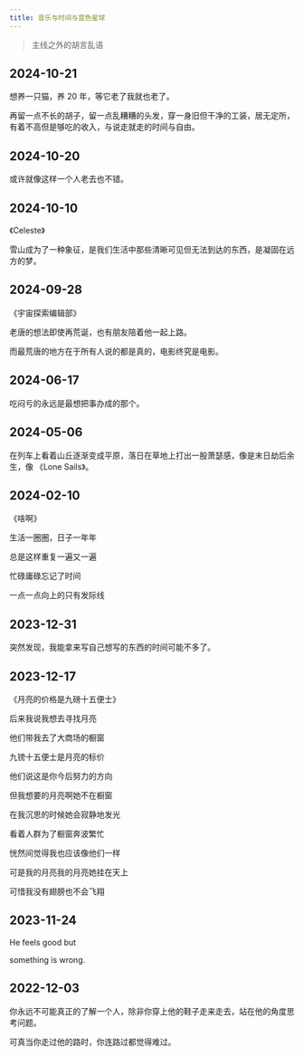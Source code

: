 ```yaml
---
title: 音乐与时间与蓝色星球
---
```


> 主线之外的胡言乱语

## 2024-10-21

想养一只猫，养 20 年，等它老了我就也老了。

再留一点不长的胡子，留一点乱糟糟的头发，穿一身旧但干净的工装，居无定所，有着不高但是够吃的收入，与说走就走的时间与自由。

## 2024-10-20

或许就像这样一个人老去也不错。

## 2024-10-10

《Celeste》

雪山成为了一种象征，是我们生活中那些清晰可见但无法到达的东西，是凝固在远方的梦。

## 2024-09-28

《宇宙探索编辑部》

老唐的想法即使再荒诞，也有朋友陪着他一起上路。

而最荒唐的地方在于所有人说的都是真的，电影终究是电影。

## 2024-06-17

吃闷亏的永远是最想把事办成的那个。

## 2024-05-06

在列车上看着山丘逐渐变成平原，落日在草地上打出一股萧瑟感，像是末日劫后余生，像 《Lone Sails》。

## 2024-02-10

《啥啊》

生活一圈圈，日子一年年

总是这样重复一遍又一遍

忙碌庸碌忘记了时间

一点一点向上的只有发际线

## 2023-12-31

突然发现，我能拿来写自己想写的东西的时间可能不多了。

## 2023-12-17

《月亮的价格是九磅十五便士》

后来我说我想去寻找月亮

他们带我去了大商场的橱窗

九镑十五便士是月亮的标价

他们说这是你今后努力的方向

但我想要的月亮啊她不在橱窗

在我沉思的时候她会寂静地发光

看着人群为了橱窗奔波繁忙

恍然间觉得我也应该像他们一样

可是我的月亮我的月亮她挂在天上

可惜我没有翅膀也不会飞翔

## 2023-11-24

He feels good but

something is wrong.

## 2022-12-03

你永远不可能真正的了解一个人，除非你穿上他的鞋子走来走去，站在他的角度思考问题。

可真当你走过他的路时，你连路过都觉得难过。

